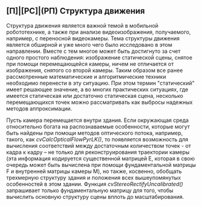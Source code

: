 ## [П]|[РС]|(РП) Структура движения

Структура движения является важной темой в мобильной робототехнике, а также при анализе видеоизображения, получаемого, например, с переносной видеокамеры. Тема структуры движения является обширной и уже много чего было исследовано в этом направлении. Вместе с тем многое может быть достигнуто за счет одного простого наблюдения: изображение статической сцены, снятое при помощи перемещающейся камеры, ничем не отличается от изображения, снятого со второй камеры. Таким образом все ранее рассмотренные математические и алгоритмические техники необходимо перенести в эту ситуацию. При этом термин "статический" имеет решающее значение, а во многих практических ситуациях, где имеется статическая или достаточно статическая сцена, несколько перемещающихся точек можно рассматривать как выбросы надежных методов аппроксимации.

Пусть камера перемещается внутри здания. Если окружающая среда относительно богата на распознаваемые особенности, которые могут быть найдены при помощи методов оптического потока, например, такого, как *cvCalcOpticalFlowPyrLK()*, то появляется возможность для вычисления соответствий между достаточным количеством точек - от кадра к кадру – не только для реконструирования траектории камеры (эта информация кодируется существенной матрицей E, которая в свою очередь может быть вычислена при помощи фундаментальной матрицы F и внутренней матрицы камеры M), но также, косвенно, обобщать трехмерную структуру здания и положения всех вышеупомянутых особенностей в этом здании. Функция *cvStereoRectifyUncalibrated()* запрашивает только фундаментальную матрицу для того, чтобы вычислить основную структуру сцены вплоть до масштабирования.


